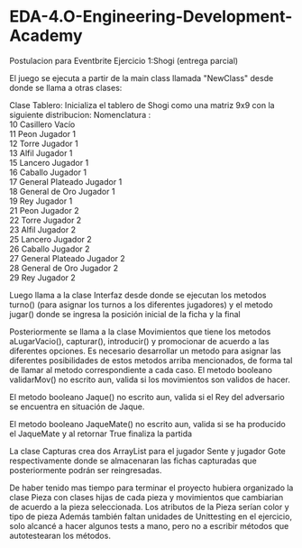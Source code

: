 # EDA-4.O-Engineering-Development-Academy
Postulacion para Eventbrite
Ejercicio 1:Shogi (entrega parcial)

El juego se ejecuta a partir de la main class llamada "NewClass" desde donde se llama a otras clases:

Clase Tablero: Inicializa el tablero de Shogi como una matriz 9x9 con la siguiente distribucion:
Nomenclatura :<br>
10 Casillero Vacío <br>
11 Peon Jugador 1 <br>
12 Torre Jugador 1 <br>
13 Alfil Jugador 1 <br>
15 Lancero Jugador 1 <br>
16 Caballo Jugador 1 <br>
17 General Plateado Jugador 1 <br>
18 General de Oro Jugador 1 <br>
19 Rey Jugador 1 <br>
21 Peon Jugador 2 <br>
22 Torre Jugador 2 <br>
23 Alfil Jugador 2 <br> 
25 Lancero Jugador 2 <br>
26 Caballo Jugador 2 <br>
27 General Plateado Jugador 2 <br>
28 General de Oro Jugador 2 <br>
29 Rey Jugador 2 <br>

Luego llama a la clase Interfaz desde donde se ejecutan los metodos turno() (para asignar los turnos a los diferentes jugadores) y el metodo jugar() donde se ingresa la posición inicial de la ficha y la final

Posteriormente se llama a la clase Movimientos que tiene los metodos aLugarVacio(), capturar(),   introducir() y promocionar de acuerdo a las diferentes opciones. 
Es necesario desarrollar un metodo para asignar las diferentes posibilidades de estos metodos arriba mencionados, de forma tal de llamar al metodo correspondiente a cada caso.
El metodo booleano validarMov() no escrito aun, valida si los movimientos son validos de hacer. 

El metodo booleano Jaque() no escrito aun, valida si el Rey del adversario se encuentra en situación de Jaque.

El metodo booleano JaqueMate() no escrito aun, valida si se ha producido el JaqueMate y al retornar True finaliza la partida

La clase Capturas crea dos ArrayList <Integer> para el jugador Sente y jugador Gote respectivamente donde se almacenaran las fichas capturadas que posteriormente podrán ser reingresadas.
  
De haber tenido mas tiempo para terminar el proyecto  hubiera organizado la clase Pieza con clases hijas de cada pieza y movimientos que cambiarian de acuerdo a la pieza seleccionada. Los atributos de la Pieza serían color y tipo de pieza
Además también faltan unidades de Unittesting en el ejercicio, solo alcancé a hacer algunos tests a mano, pero no a escribir métodos que autotestearan los métodos.




